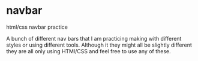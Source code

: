 # navbar
html/css navbar practice

A bunch of different nav bars that I am practicing making with different styles or using different tools. Although it they might
all be slightly different they are all only using HTMl/CSS and feel free to use any of these.
